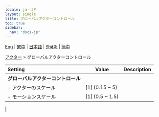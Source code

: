 ```yaml
---
locale: ja-rJP
layout: single
title: グローバルアクターコントロール
toc: true
sidebar:
  nav: "docs-jp"
---
```

[Eng](/dancexr/menu/2025.4/actors/global_actor_control) | [繁中](/tw/dancexr/menu/2025.4/actors/global_actor_control) | [日本語](/jp/dancexr/menu/2025.4/actors/global_actor_control) | [한국어](/kr/dancexr/menu/2025.4/actors/global_actor_control) | [简中](/zh/dancexr/menu/2025.4/actors/global_actor_control)

[アクター](../menu#アクター) > グローバルアクターコントロール



| Setting | Value | Description |
| :--- | --- | :--- |
|**グローバルアクターコントロール** | | 
|- アクターのスケール | [1] (0.15 ~ 5) | 
|- モーションスケール | [1] (0.5 ~ 1.5) | 
|
